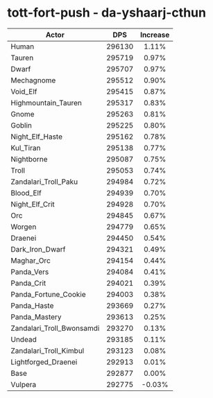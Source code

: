 # tott-fort-push - da-yshaarj-cthun
| Actor | DPS | Increase |
|---|:---:|:---:|
|Human|296130|1.11%|
|Tauren|295719|0.97%|
|Dwarf|295707|0.97%|
|Mechagnome|295512|0.90%|
|Void_Elf|295415|0.87%|
|Highmountain_Tauren|295317|0.83%|
|Gnome|295263|0.81%|
|Goblin|295225|0.80%|
|Night_Elf_Haste|295162|0.78%|
|Kul_Tiran|295138|0.77%|
|Nightborne|295087|0.75%|
|Troll|295053|0.74%|
|Zandalari_Troll_Paku|294984|0.72%|
|Blood_Elf|294939|0.70%|
|Night_Elf_Crit|294928|0.70%|
|Orc|294845|0.67%|
|Worgen|294779|0.65%|
|Draenei|294450|0.54%|
|Dark_Iron_Dwarf|294321|0.49%|
|Maghar_Orc|294154|0.44%|
|Panda_Vers|294084|0.41%|
|Panda_Crit|294021|0.39%|
|Panda_Fortune_Cookie|294003|0.38%|
|Panda_Haste|293669|0.27%|
|Panda_Mastery|293613|0.25%|
|Zandalari_Troll_Bwonsamdi|293270|0.13%|
|Undead|293185|0.11%|
|Zandalari_Troll_Kimbul|293123|0.08%|
|Lightforged_Draenei|292913|0.01%|
|Base|292877|0.00%|
|Vulpera|292775|-0.03%|

